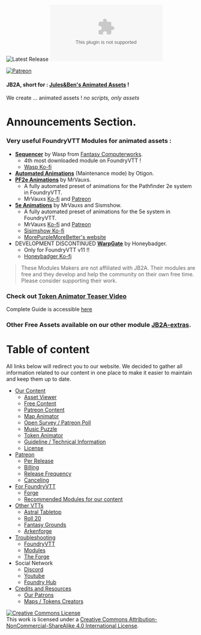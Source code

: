 <img alt="Latest Release" src="https://img.shields.io/github/v/release/Jules-Bens-Aa/JB2A_DnD5e?color=7FB800"> ![GitHub release (latest by date and asset)](https://img.shields.io/github/downloads/Jules-Bens-Aa/JB2A_DnD5e/0.6.8/JB2A_DnD5e-0.6.8.zip?color=ffba00&label=Release%200.6.8%20Downloads)<br>

[![Patreon](https://img.shields.io/badge/Pledge-Patreon-red)](https://www.patreon.com/JB2A)
<p style='text-align: justify;'>

#### JB2A, short for : [Jules&Ben's Animated Assets](https://www.patreon.com/JB2A) !
We create ... animated assets ! *no scripts, only assets*

# Announcements Section.


### Very useful FoundryVTT Modules for animated assets :
- [**Sequencer**](https://github.com/fantasycalendar/FoundryVTT-Sequencer/wiki) by Wasp from [Fantasy Computerworks](http://fantasycomputer.works/).
  - 4th most downloaded module on FoundryVTT !
  - [Wasp Ko-fi](https://ko-fi.com/fantasycomputerworks) <br>
- [**Automated Animations**](https://github.com/otigon/automated-jb2a-animations/wiki) (Maintenance mode) by Otigon.<br>
- [**PF2e Animations**](https://github.com/MrVauxs/pf2e-jb2a-macros) by MrVauxs.
  - A fully automated preset of animations for the Pathfinder 2e system in FoundryVTT.
  - MrVauxs [Ko-fi](https://ko-fi.com/mrvauxs) and [Patreon](https://www.patreon.com/mrvauxs)
- [**5e Animations**](https://github.com/MrVauxs/dnd5e-animations) by MrVauxs and Sismshow.
  - A fully automated preset of animations for the 5e system in FoundryVTT.
  - MrVauxs [Ko-fi](https://ko-fi.com/mrvauxs) and [Patreon](https://www.patreon.com/mrvauxs)
  - [Sisimshow Ko-fi](https://ko-fi.com/sisimshow)
  - [MorePurpleMoreBetter's website](https://www.flapkan.com/)
- DEVELOPMENT DISCONTINUED [**WarpGate**](https://discord.com/channels/170995199584108546/513918036919713802/1255239377982853175) by Honeybadger.
  - Only for FoundryVTT v11 !!
  - [Honeybadger Ko-fi](https://ko-fi.com/trioderegion)<br>

> These Modules Makers are not affiliated with JB2A. Their modules are free and they develop and help the community on their own free time. Please consider supporting their work.

### Check out [**Token Animator Teaser Video**](https://youtu.be/WLX6-PwU1Hk)<br>
Complete Guide is accessible [here](https://jb2a.com/home/content-information/#token_animator)

### Other Free Assets available on our other module [JB2A-extras](https://github.com/Jules-Bens-Aa/jb2a-extras/releases/latest/download/module.json).

# Table of content

All links below will redirect you to our website. We decided to gather all information related to our content in one place to make it easier to maintain and keep them up to date.

 - [Our Content](https://jb2a.com/home/content-information/)
   - [Asset Viewer](https://www.jb2a.com/Library_Preview/)
   - [Free Content](https://jb2a.com/home/content-information/#free_library)
   - [Patreon Content](https://jb2a.com/home/content-information/#patreon_library)
   - [Map Animator](https://jb2a.com/home/content-information/#map_animator)
   - [Open Survey / Patreon Poll](https://jb2a.com/home/patreon-discord/#patreon_polls_surveys)
   - [Music Puzzle](https://jb2a.com/home/content-information/#music_puzzle)
   - [Token Animator](https://jb2a.com/home/content-information/#token_animator)
   - [Guideline / Technical Information](https://jb2a.com/home/content-information/#guidelines)
   - [License](https://jb2a.com/home/content-information/#licensing)
 - [Patreon](https://jb2a.com/home/patreon-discord/#patreon)
   - [Per Release](https://jb2a.com/home/patreon-discord/#patreon_per_release)
   - [Billing](https://jb2a.com/home/patreon-discord/#patreon_billing)
   - [Release Frequency](https://jb2a.com/home/patreon-discord/#patreon_release_frequency)
   - [Canceling](https://jb2a.com/home/patreon-discord/#patreon_cancelling_pledge)
 - [For FoundryVTT](https://jb2a.com/home/install-instructions/#foundryvtt_app)
   - [Forge](https://jb2a.com/home/install-instructions/#foundryvtt_hosting_services)
   - [Recommended Modules for our content](https://jb2a.com/home/how-to-foundryvtt/#modules_foundryvtt)
 - [Other VTTs](https://jb2a.com/home/install-instructions/#other_vtts)
   - [Astral Tabletop](https://jb2a.com/home/install-instructions/#astral_tabletop)
   - [Roll 20](https://jb2a.com/home/install-instructions/#roll20)
   - [Fantasy Grounds](https://jb2a.com/home/install-instructions/#fantasy_grounds)
   - [Arkenforge](https://jb2a.com/home/install-instructions/#arkenforge)
 - [Troubleshooting](https://jb2a.com/home/troubleshooting/)
   - [FoundryVTT](https://jb2a.com/home/troubleshooting/#issues_foundryvtt)
   - [Modules](https://jb2a.com/home/troubleshooting/#issues_modules_foundryvtt)
   - [The Forge](https://jb2a.com/home/troubleshooting/#issues_forge)
 - Social Network
   - [Discord](https://jb2a.com/home/patreon-discord/#discord)
   - [Youtube](https://www.youtube.com/channel/UCqLusRtLV7GXJo_xNNM3dOw)
   - [Foundry Hub](https://www.foundryvtt-hub.com/creator/jb2a-julesbens-animated-assets/)
 - [Credits and Resources](https://jb2a.com/home/credits-2/)
   - [Our Patrons](https://jb2a.com/home/hall-of-fame/)
   - [Maps / Tokens Creators](https://jb2a.com/home/community-links/#map_creators)


<a rel="license" href="http://creativecommons.org/licenses/by-nc-sa/4.0/"><img alt="Creative Commons License" style="border-width:0" src="https://i.creativecommons.org/l/by-nc-sa/4.0/88x31.png" /></a><br />This work is licensed under a <a rel="license" href="http://creativecommons.org/licenses/by-nc-sa/4.0/">Creative Commons Attribution-NonCommercial-ShareAlike 4.0 International License</a>.